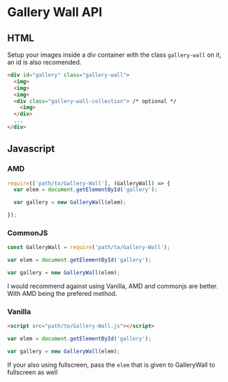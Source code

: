 # Gallery Wall API

## HTML

Setup your images inside a div container with the class `gallery-wall` on it, an id is also recomended.

```html
<div id="gallery" class="gallery-wall">
  <img>
  <img>
  <img>
  <div class="gallery-wall-collection"> /* optional */
    <img>
  </div>
  ...
</div>
```

## Javascript

### AMD

```javascript
require(['path/to/Gallery-Wall'], (GalleryWall) => {
  var elem = document.getElementById('gallery');

  var gallery = new GalleryWall(elem);

});
```

### CommonJS

```javascript
const GalleryWall = require('path/to/Gallery-Wall');

var elem = document.getElementById('gallery');

var gallery = new GalleryWall(elem);
```

I would recommend against using Vanilla, AMD and commonjs are better. With AMD being the prefered method.

### Vanilla

```html
<script src="path/to/Gallery-Wall.js"></script>
```

```javascript
var elem = document.getElementById('gallery');

var gallery = new GalleryWall(elem);
```

If your also using fullscreen, pass the `elem` that is given to GalleryWall to fullscreen as well
